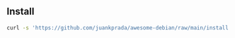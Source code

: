## Install
```bash
curl -s 'https://github.com/juankprada/awesome-debian/raw/main/install.sh' | sudo bash
```
